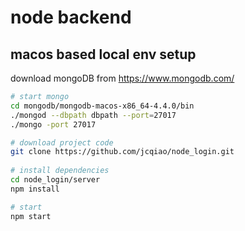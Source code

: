 # node backend
## macos based local env setup

download mongoDB from https://www.mongodb.com/
``` bash
# start mongo
cd mongodb/mongodb-macos-x86_64-4.4.0/bin
./mongod --dbpath dbpath --port=27017
./mongo -port 27017

# download project code
git clone https://github.com/jcqiao/node_login.git
    
# install dependencies
cd node_login/server
npm install

# start
npm start
```